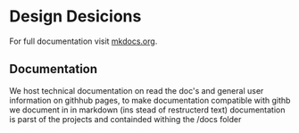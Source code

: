 # Design Desicions

For full documentation visit [mkdocs.org](https://www.mkdocs.org).

## Documentation
We host technical documentation on read the doc's and general user information on githhub pages, to make documentation compatible with githb we document in in markdown (ins stead of restructerd text) documentation is parst of the projects and containded withing the /docs folder
